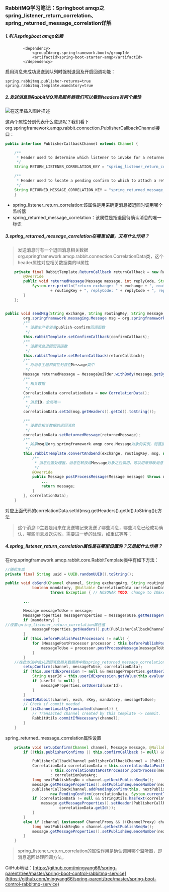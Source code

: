 ### RabbitMQ学习笔记：Springboot amqp之 spring_listener_return_correlation、 spring_returned_message_correlation详解

##### 1.引入springboot amqp依赖

```
        <dependency>
            <groupId>org.springframework.boot</groupId>
            <artifactId>spring-boot-starter-amqp</artifactId>
        </dependency>
```

启用消息未成功发送到队列时强制退回及开启回调功能：

```
spring.rabbitmq.publisher-returns=true
spring.rabbitmq.template.mandatory=true
```

##### 2.发送消息到RabbitMQ消息服务器我们可以看到headers有两个属性

![在这里插入图片描述](https://img-blog.csdnimg.cn/20191226174600463.png?x-oss-process=image/watermark,type_ZmFuZ3poZW5naGVpdGk,shadow_10,text_aHR0cHM6Ly9taW5neWFuZy5ibG9nLmNzZG4ubmV0,size_16,color_FFFFFF,t_70)

这两个属性分别代表什么意思呢？我们看下org.springframework.amqp.rabbit.connection.PublisherCallbackChannel接口：

```java
public interface PublisherCallbackChannel extends Channel {

	/**
	 * Header used to determine which listener to invoke for a returned message.
	 */
	String RETURN_LISTENER_CORRELATION_KEY = "spring_listener_return_correlation";

	/**
	 * Header used to locate a pending confirm to which to attach a returned message.
	 */
	String RETURNED_MESSAGE_CORRELATION_KEY = "spring_returned_message_correlation";
	}
```

- spring_listener_return_correlation:该属性是用来确定消息被退回时调用哪个监听器
- spring_returned_message_correlation：该属性是指退回待确认消息的唯一标识

##### 3.spring_returned_message_correlation在哪里设置，又有什么作用？

> 发送消息时有一个退回消息相关数据org.springframework.amqp.rabbit.connection.CorrelationData类，这个header属性对应相关数据类的Id属性

```java
    private final RabbitTemplate.ReturnCallback returnCallback = new RabbitTemplate.ReturnCallback() {
        @Override
        public void returnedMessage(Message message, int replyCode, String replyText, String exchange, String routingKey) {
            System.err.println("return exchange: " + exchange + ", routingKey: "
                    + routingKey + ", replyCode: " + replyCode + ", replyText: " + replyText+",MessageId:"+message.getMessageProperties().getMessageId());
        }
    };


public void sendMsg(String exchange, String routingKey, String message, Map<String, Object> properties){
        org.springframework.messaging.Message msg = org.springframework.messaging.support.MessageBuilder.withPayload(message).build();
        /**
         * 设置生产者消息publish-confirm回调函数
         */
        this.rabbitTemplate.setConfirmCallback(confirmCallback);
        /**
         * 设置消息退回回调函数
         */
        this.rabbitTemplate.setReturnCallback(returnCallback);
        /**
         * 将消息主题和属性封装在Message类中
         */
        Message returnedMessage = MessageBuilder.withBody(message.getBytes()).build();
        /**
         * 相关数据
         */
        CorrelationData correlationData = new CorrelationData();
        /**
         * 消息ID，全局唯一
         */
        correlationData.setId(msg.getHeaders().getId().toString());

        /**
         * 设置此相关数据的返回消息
         */
        correlationData.setReturnedMessage(returnedMessage);
        /**
         * 如果msg是org.springframework.amqp.core.Message对象的实例，则直接返回，否则转化为Message对象
         */
        this.rabbitTemplate.convertAndSend(exchange, routingKey, msg, new MessagePostProcessor() {
            /**
             * 消息后置处理器，消息在转换成Message对象之后调用，可以用来修改消息中的属性、header
             */
            @Override
            public Message postProcessMessage(Message message) throws AmqpException {
				...
                return message;
            }
        }, correlationData);
    }
```

对应上面代码的correlationData.setId(msg.getHeaders().getId().toString());方法

> 这个消息ID主要是用来在发送端记录发送了哪些消息，哪些消息已经成功确认，哪些消息发送失败，需要进一步的处理，如重试等等；

##### 4.spring_listener_return_correlation属性是在哪里设置的？又是起什么作用？

在org.springframework.amqp.rabbit.core.RabbitTemplate类中有如下方法：

```java
//随机生成
private final String uuid = UUID.randomUUID().toString();

public void doSend(Channel channel, String exchangeArg, String routingKeyArg, Message message, // NOSONAR complexity
			boolean mandatory, @Nullable CorrelationData correlationData)
					throws Exception { // NOSONAR TODO: change to IOException in 2.2.

		...

		Message messageToUse = message;
		MessageProperties messageProperties = messageToUse.getMessageProperties();
		if (mandatory) {
//设置spring_listener_return_correlation属性值	
            messageProperties.getHeaders().put(PublisherCallbackChannel.RETURN_LISTENER_CORRELATION_KEY, this.uuid);
		}
		if (this.beforePublishPostProcessors != null) {
			for (MessagePostProcessor processor : this.beforePublishPostProcessors) {
				messageToUse = processor.postProcessMessage(messageToUse, correlationData);
			}
		}
    //在此方法中会从退回消息相关数据类中取spring_returned_message_correlation设置到Message对象
		setupConfirm(channel, messageToUse, correlationData);
		if (this.userIdExpression != null && messageProperties.getUserId() == null) {
			String userId = this.userIdExpression.getValue(this.evaluationContext, messageToUse, String.class);
			if (userId != null) {
				messageProperties.setUserId(userId);
			}
		}
		sendToRabbit(channel, exch, rKey, mandatory, messageToUse);
		// Check if commit needed
		if (isChannelLocallyTransacted(channel)) {
			// Transacted channel created by this template -> commit.
			RabbitUtils.commitIfNecessary(channel);
		}
	}
```

spring_returned_message_correlation属性设置

```java
	private void setupConfirm(Channel channel, Message message, @Nullable CorrelationData correlationDataArg) {
		if ((this.publisherConfirms || this.confirmCallback != null) && channel instanceof PublisherCallbackChannel) {

			PublisherCallbackChannel publisherCallbackChannel = (PublisherCallbackChannel) channel;
			CorrelationData correlationData = this.correlationDataPostProcessor != null
					? this.correlationDataPostProcessor.postProcess(message, correlationDataArg)
					: correlationDataArg;
			long nextPublishSeqNo = channel.getNextPublishSeqNo();
			message.getMessageProperties().setPublishSequenceNumber(nextPublishSeqNo);
			publisherCallbackChannel.addPendingConfirm(this, nextPublishSeqNo,
					new PendingConfirm(correlationData, System.currentTimeMillis()));
			if (correlationData != null && StringUtils.hasText(correlationData.getId())) {
				message.getMessageProperties().setHeader(PublisherCallbackChannel.RETURNED_MESSAGE_CORRELATION_KEY,
						correlationData.getId());
			}
		}
		else if (channel instanceof ChannelProxy && ((ChannelProxy) channel).isConfirmSelected()) {
			long nextPublishSeqNo = channel.getNextPublishSeqNo();
			message.getMessageProperties().setPublishSequenceNumber(nextPublishSeqNo);
		}
	}
```

> spring_listener_return_correlation的属性作用是确认调用哪个监听器，即消息退回处理回调方法。


GitHub地址：[https://github.com/mingyang66/spring-parent/tree/master/spring-boot-control-rabbitmq-service](https://github.com/mingyang66/spring-parent/tree/master/spring-boot-control-rabbitmq-service)